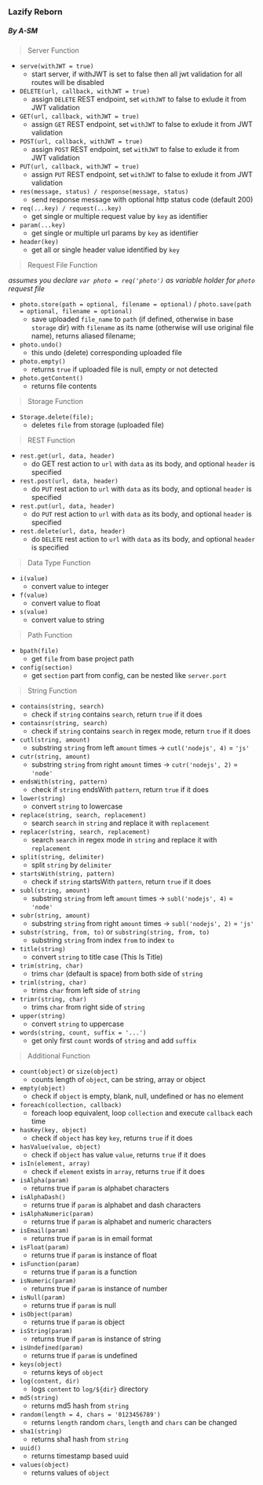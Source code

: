 ### Lazify Reborn
##### By A-SM

> Server Function

- `serve(withJWT = true)`
  - start server, if withJWT is set to false then all jwt validation for all routes will be disabled
- `DELETE(url, callback, withJWT = true)`
  - assign `DELETE` REST endpoint, set `withJWT` to false to exlude it from JWT validation
- `GET(url, callback, withJWT = true)`
  - assign `GET` REST endpoint, set `withJWT` to false to exlude it from JWT validation
- `POST(url, callback, withJWT = true)`
  - assign `POST` REST endpoint, set `withJWT` to false to exlude it from JWT validation
- `PUT(url, callback, withJWT = true)`
  - assign `PUT` REST endpoint, set `withJWT` to false to exlude it from JWT validation
- `res(message, status) / response(message, status)`
  - send response message with optional http status code (default 200)
- `req(...key) / request(...key)`
  - get single or multiple request value by `key` as identifier
- `param(...key)`
  - get single or multiple url params by `key` as identifier
- `header(key)`
  - get all or single header value identified by `key`

> Request File Function

_assumes you declare `var photo = req('photo')` as variable holder for `photo` request file_

- `photo.store(path = optional, filename = optional)` / `photo.save(path = optional, filename = optional)`
  - save uploaded `file_name` to `path` (if defined, otherwise in base `storage` dir) with `filename` as its name (otherwise will use original file name), returns aliased filename;
- `photo.undo()`
  - this undo (delete) corresponding uploaded file
- `photo.empty()`
  - returns `true` if uploaded file is null, empty or not detected
- `photo.getContent()`
  - returns file contents

> Storage Function

- `Storage.delete(file);`
  - deletes `file` from storage (uploaded file)

> REST Function

- `rest.get(url, data, header)`
  - do GET rest action to `url` with `data` as its body, and optional `header` is specified
- `rest.post(url, data, header)`
  - do `PUT` rest action to `url` with `data` as its body, and optional `header` is specified
- `rest.put(url, data, header)`
  - do `PUT` rest action to `url` with `data` as its body, and optional `header` is specified
- `rest.delete(url, data, header)`
  - do `DELETE` rest action to `url` with `data` as its body, and optional `header` is specified

> Data Type Function

- `i(value)`
  - convert value to integer
- `f(value)`
  - convert value to float
- `s(value)`
  - convert value to string

> Path Function

- `bpath(file)`
  - get `file` from base project path
- `config(section)`
  - get `section` part from config, can be nested like `server.port`

> String Function
- `contains(string, search)`
  - check if `string` contains `search`, return `true` if it does
- `containsr(string, search)`
  - check if `string` contains `search` in regex mode, return `true` if it does
- `cutl(string, amount)`
  - substring `string` from left `amount` times -> `cutl('nodejs', 4)` = `'js'`
- `cutr(string, amount)`
  - substring `string` from right `amount` times -> `cutr('nodejs', 2)` = `'node'`
- `endsWith(string, pattern)`
  - check if `string` endsWith `pattern`, return `true` if it does
- `lower(string)`
  - convert `string` to lowercase
- `replace(string, search, replacement)`
  - search `search` in `string` and replace it with `replacement`
- `replacer(string, search, replacement)`
  - search `search` in regex mode in `string` and replace it with `replacement`
- `split(string, delimiter)`
  - split `string` by `delimiter`
- `startsWith(string, pattern)`
  - check if `string` startsWith `pattern`, return `true` if it does
- `subl(string, amount)`
  - substring `string` from left `amount` times -> `subl('nodejs', 4)` = `'node'`
- `subr(string, amount)`
  - substring `string` from right `amount` times -> `subl('nodejs', 2)` = `'js'`
- `substr(string, from, to)` or `substring(string, from, to)`
  - substring `string` from index `from` to index `to`
- `title(string)`
  - convert `string` to title case (This Is Title)
- `trim(string, char)`
  - trims `char` (default is space) from both side of `string`
- `triml(string, char)`
  - trims `char` from left side of `string`
- `trimr(string, char)`
  - trims `char` from right side of `string`
- `upper(string)`
  - convert `string` to uppercase
- `words(string, count, suffix = '...')`
  - get only first `count` words of `string` and add `suffix`

> Additional Function

- `count(object)` or `size(object)`
  - counts length of `object`, can be string, array or object
- `empty(object)`
  - check if `object` is empty, blank, null, undefined or has no element
- `foreach(collection, callback)`
  - foreach loop equivalent, loop `collection` and execute `callback` each time
- `hasKey(key, object)`
  - check if `object` has key `key`, returns `true` if it does
- `hasValue(value, object)`
  - check if `object` has value `value`, returns `true` if it does
- `isIn(element, array)`
  - check if `element` exists in `array`, returns `true` if it does
- `isAlpha(param)`
  - returns true if `param` is alphabet characters
- `isAlphaDash()`
  - returns true if `param` is alphabet and dash characters
- `isAlphaNumeric(param)`
  - returns true if `param` is alphabet and numeric characters
- `isEmail(param)`
  - returns true if `param` is in email format
- `isFloat(param)`
  - returns true if `param` is instance of float
- `isFunction(param)`
  - returns true if `param` is a function
- `isNumeric(param)`
  - returns true if `param` is instance of number
- `isNull(param)`
  - returns true if `param` is null
- `isObject(param)`
  - returns true if `param` is object
- `isString(param)`
  - returns true if `param` is instance of string
- `isUndefined(param)`
  - returns true if `param` is undefined
- `keys(object)`
  - returns keys of `object`
- `log(content, dir)`
  - logs `content` to `log/${dir}` directory
- `md5(string)`
  - returns md5 hash from `string`
- `random(length = 4, chars = '0123456789')`
  - returns `length` random `chars`, `length` and `chars` can be changed
- `sha1(string)`
  - returns sha1 hash from `string`
- `uuid()`
  - returns timestamp based uuid
- `values(object)`
  - returns values of `object`
